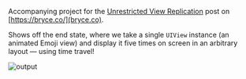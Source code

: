 Accompanying project for the
[Unrestricted View Replication](https://bryce.co/replicating-views/)
post on [https://bryce.co/](bryce.co).

Shows off the end state, where we take a single
`UIView` instance (an animated Emoji view)
and display it five times on screen in an arbitrary layout — using time travel!

![output](https://user-images.githubusercontent.com/17324819/200351333-76e9c2d6-11f9-4daa-bcb9-09311c2bfad0.gif)
